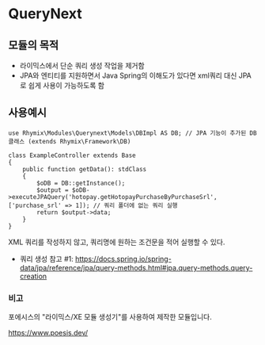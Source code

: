 QueryNext
============

## 모듈의 목적

- 라이믹스에서 단순 쿼리 생성 작업을 제거함
- JPA와 엔티티를 지원하면서 Java Spring의 이해도가 있다면 xml쿼리 대신 JPA로 쉽게 사용이 가능하도록 함


## 사용예시
```
use Rhymix\Modules\Querynext\Models\DBImpl AS DB; // JPA 기능이 추가된 DB 클래스 (extends Rhymix\Framework\DB)

class ExampleController extends Base
{
    public function getData(): stdClass
    {
        $oDB = DB::getInstance();
		$output = $oDB->executeJPAQuery('hotopay.getHotopayPurchaseByPurchaseSrl', ['purchase_srl' => 1]); // 쿼리 폴더에 없는 쿼리 실행
		return $output->data;
    }
}

```
XML 쿼리를 작성하지 않고, 쿼리명에 원하는 조건문을 적어 실행할 수 있다.

- 쿼리 생성 참고 #1: https://docs.spring.io/spring-data/jpa/reference/jpa/query-methods.html#jpa.query-methods.query-creation


### 비고
포에시스의 "라이믹스/XE 모듈 생성기"를 사용하여 제작한 모듈입니다.

https://www.poesis.dev/
